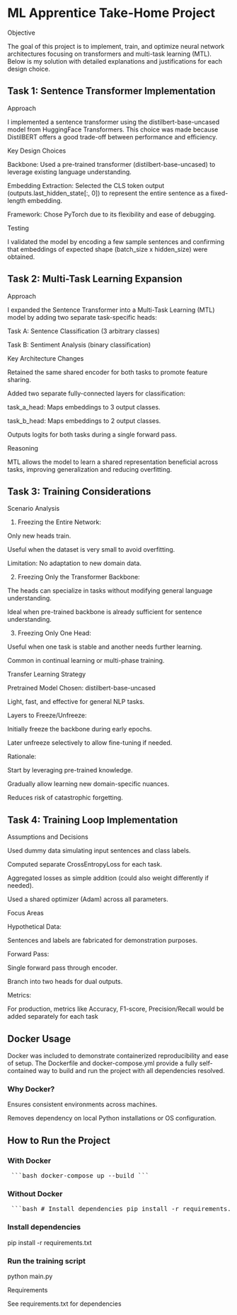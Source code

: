 # ML Apprentice Take-Home Project



Objective

The goal of this project is to implement, train, and optimize neural network architectures focusing on transformers and multi-task learning (MTL). Below is my solution with detailed explanations and justifications for each design choice.

## Task 1: Sentence Transformer Implementation

Approach

I implemented a sentence transformer using the distilbert-base-uncased model from HuggingFace Transformers. This choice was made because DistilBERT offers a good trade-off between performance and efficiency.

Key Design Choices

Backbone: Used a pre-trained transformer (distilbert-base-uncased) to leverage existing language understanding.

Embedding Extraction: Selected the CLS token output (outputs.last_hidden_state[:, 0]) to represent the entire sentence as a fixed-length embedding.

Framework: Chose PyTorch due to its flexibility and ease of debugging.

Testing

I validated the model by encoding a few sample sentences and confirming that embeddings of expected shape (batch_size x hidden_size) were obtained.

## Task 2: Multi-Task Learning Expansion

Approach

I expanded the Sentence Transformer into a Multi-Task Learning (MTL) model by adding two separate task-specific heads:

Task A: Sentence Classification (3 arbitrary classes)

Task B: Sentiment Analysis (binary classification)

Key Architecture Changes

Retained the same shared encoder for both tasks to promote feature sharing.

Added two separate fully-connected layers for classification:

task_a_head: Maps embeddings to 3 output classes.

task_b_head: Maps embeddings to 2 output classes.

Outputs logits for both tasks during a single forward pass.

Reasoning

MTL allows the model to learn a shared representation beneficial across tasks, improving generalization and reducing overfitting.

## Task 3: Training Considerations

Scenario Analysis

1. Freezing the Entire Network:

Only new heads train.

Useful when the dataset is very small to avoid overfitting.

Limitation: No adaptation to new domain data.

2. Freezing Only the Transformer Backbone:

The heads can specialize in tasks without modifying general language understanding.

Ideal when pre-trained backbone is already sufficient for sentence understanding.

3. Freezing Only One Head:

Useful when one task is stable and another needs further learning.

Common in continual learning or multi-phase training.

Transfer Learning Strategy

Pretrained Model Chosen: distilbert-base-uncased

Light, fast, and effective for general NLP tasks.

Layers to Freeze/Unfreeze:

Initially freeze the backbone during early epochs.

Later unfreeze selectively to allow fine-tuning if needed.

Rationale:

Start by leveraging pre-trained knowledge.

Gradually allow learning new domain-specific nuances.

Reduces risk of catastrophic forgetting.

## Task 4: Training Loop Implementation 

Assumptions and Decisions

Used dummy data simulating input sentences and class labels.

Computed separate CrossEntropyLoss for each task.

Aggregated losses as simple addition (could also weight differently if needed).

Used a shared optimizer (Adam) across all parameters.

Focus Areas

Hypothetical Data:

Sentences and labels are fabricated for demonstration purposes.

Forward Pass:

Single forward pass through encoder.

Branch into two heads for dual outputs.

Metrics:

For production, metrics like Accuracy, F1-score, Precision/Recall would be added separately for each task

## Docker Usage

Docker was included to demonstrate containerized reproducibility and ease of setup. The Dockerfile and docker-compose.yml provide a fully self-contained way to build and run the project with all dependencies resolved.

### Why Docker?

Ensures consistent environments across machines.

Removes dependency on local Python installations or OS configuration.


## How to Run the Project
### With Docker 
<pre> ```bash docker-compose up --build ``` </pre>

### Without Docker
<pre> ```bash # Install dependencies pip install -r requirements.txt # Run the training script and inference python main.py ``` </pre>
### Install dependencies
pip install -r requirements.txt

### Run the training script
python main.py

Requirements

See requirements.txt for dependencies




